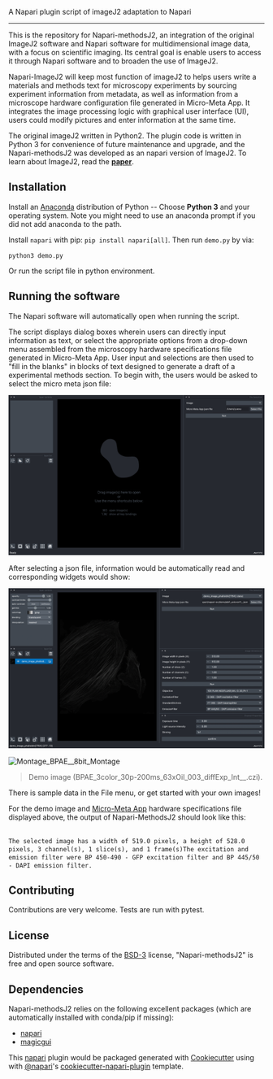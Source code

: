 

A Napari plugin script of imageJ2 adaptation to Napari

----------------------------------

This is the repository for Napari-methodsJ2, an integration of the original ImageJ2 software and Napari software for multidimensional image data, with a focus on scientific imaging. Its central goal is enable users to access it through Napari software and to broaden the use of ImageJ2.

Napari-ImageJ2 will keep most function of imageJ2 to helps users write a materials and methods text for microscopy experiments by sourcing experiment information from metadata, as well as information from a microscope hardware configuration file generated in Micro-Meta App.  It integrates the image processing logic with graphical user interface (UI), users could modify pictures and enter information at the same time.

The original imageJ2 written in Python2. The plugin code is written in Python 3 for convenience of future maintenance and upgrade, and the Napari-methodsJ2 was developed as an napari version of ImageJ2. To learn about ImageJ2, read the [**paper**](https://www.biorxiv.org/content/10.1101/2021.06.23.449674v1).


## Installation

Install an [Anaconda](https://www.anaconda.com/download/) distribution of Python -- Choose **Python 3** and your operating system. Note you might need to use an anaconda prompt if you did not add anaconda to the path.

Install `napari` with pip: `pip install napari[all]`. Then run `demo.py` by via:

    python3 demo.py

 Or run the script file in python environment.



## Running the software

The Napari software will automatically open when running the script.

The script displays dialog boxes wherein users can directly input information as text, or select the appropriate options from a drop-down menu assembled from the microscopy hardware specifications file generated in Micro-Meta App. User input and selections are then used to "fill in the blanks" in blocks of text designed to generate a draft of a experimental methods section.
To begin with, the users would be asked to select the micro meta json file:

![Welcome page](https://github.com/joelryan/napari-methodsj2/blob/main/demo0.png)

After selecting a json file, information would be automatically read and corresponding widgets would show:

![Demo Widgets](https://github.com/joelryan/napari-methodsj2/blob/main/demo2.png)

![Montage_BPAE__8bit_Montage](https://user-images.githubusercontent.com/64212264/120518327-77ad6200-c39f-11eb-9a6c-5a49c5aca810.png)
> Demo image (BPAE_3color_30p-200ms_63xOil_003_diffExp_Int__.czi).

There is sample data in the File menu, or get started with your own images!

For the demo image and [Micro-Meta App](https://github.com/WU-BIMAC/MicroMetaApp-Electron/releases/tag/1.2.2-b1-1) hardware specifications file displayed above, the output of Napari-MethodsJ2 should look like this:
```

The selected image has a width of 519.0 pixels, a height of 528.0 pixels, 3 channel(s), 1 slice(s), and 1 frame(s)The excitation and emission filter were BP 450-490 - GFP excitation filter and BP 445/50 - DAPI emission filter.
```

## Contributing

Contributions are very welcome. Tests are run with pytest.

## License

Distributed under the terms of the [BSD-3] license,
"Napari-methodsJ2" is free and open source software.

## Dependencies
Napari-methodsJ2 relies on the following excellent packages (which are automatically installed with conda/pip if missing):
- [napari](https://napari.org)
- [magicgui](https://napari.org/magicgui/)

This [napari] plugin would be packaged generated with [Cookiecutter] using with [@napari]'s [cookiecutter-napari-plugin] template.

[napari]: https://github.com/napari/napari
[Cookiecutter]: https://github.com/audreyr/cookiecutter
[@napari]: https://github.com/napari
[BSD-3]: http://opensource.org/licenses/BSD-3-Clause
[cookiecutter-napari-plugin]: https://github.com/napari/cookiecutter-napari-plugin
